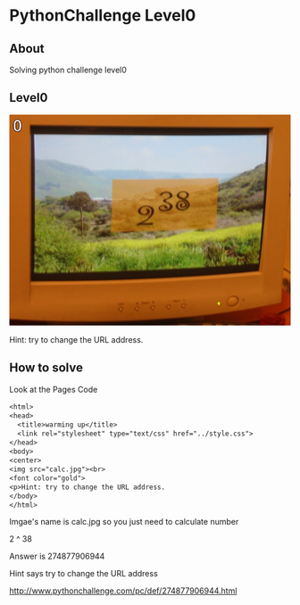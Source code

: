 # PythonChallenge Level0

## About
Solving python challenge level0

<!-- Title -->
## Level0 
![calc.jpg](./calc.jpg)

Hint: try to change the URL address.

## How to solve
Look at the Pages Code

```
<html>
<head>
  <title>warming up</title>
  <link rel="stylesheet" type="text/css" href="../style.css">
</head>
<body>
<center>
<img src="calc.jpg"><br>
<font color="gold">
<p>Hint: try to change the URL address.
</body>
</html>

```

Imgae's name is calc.jpg
so you just need to calculate number

2 ^ 38

Answer is 274877906944

Hint says try to change the URL address

http://www.pythonchallenge.com/pc/def/274877906944.html

